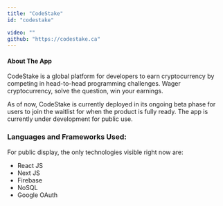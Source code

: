 ```yaml
---
title: "CodeStake"
id: "codestake"

video: ""
github: "https://codestake.ca"
---
```


#### About The App

CodeStake is a global platform for developers to earn cryptocurrency by competing in head-to-head programming challenges. Wager cryptocurrency, solve the question, win your earnings.

As of now, CodeStake is currently deployed in its ongoing beta phase for users to join the waitlist for when the product is fully ready. The app is currently under development for public use.
‎
‎

### Languages and Frameworks Used:

For public display, the only technologies visible right now are:

- React JS
- Next JS
- Firebase
- NoSQL
- Google OAuth
